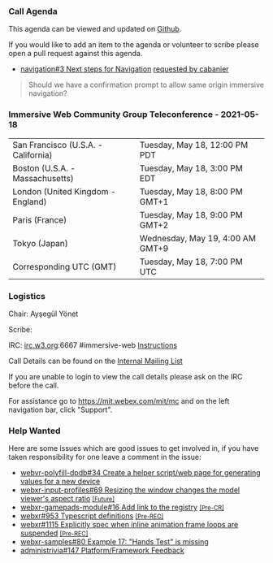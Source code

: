 ### Call Agenda

This agenda can be viewed and updated on [Github](https://github.com/immersive-web/administrivia/blob/main/meetings/cg/2021-05-18-Immersive_Web_Community_Group_Teleconference-agenda.md).

If you would like to add an item to the agenda or volunteer to scribe please open a pull request against this agenda.

* [navigation#3 Next steps for Navigation](https://github.com/immersive-web/navigation/issues/3) [requested by cabanier](https://github.com/immersive-web/navigation/issues/3#issuecomment-831586081)
> Should we have a confirmation prompt to allow same origin immersive navigation?

### Immersive Web Community Group Teleconference - 2021-05-18

<table>
<tr><td> San Francisco (U.S.A. - California) <td> Tuesday, May 18, 12:00 PM PDT
<tr><td> Boston (U.S.A. - Massachusetts) <td> Tuesday, May 18, 3:00 PM EDT
<tr><td> London (United Kingdom - England) <td> Tuesday, May 18, 8:00 PM GMT+1
<tr><td> Paris (France) <td> Tuesday, May 18, 9:00 PM GMT+2
<tr><td> Tokyo (Japan) <td> Wednesday, May 19, 4:00 AM GMT+9
<tr><td> Corresponding UTC (GMT) <td> Tuesday, May 18, 7:00 PM UTC
</table>

### Logistics

Chair: Ayşegül Yönet

Scribe:

IRC: [irc.w3.org](http://irc.w3.org/):6667 #immersive-web [Instructions](https://github.com/immersive-web/administrivia/blob/main/IRC.md)

Call Details can be found on the [Internal Mailing List](https://lists.w3.org/Archives/Member/internal-immersive-web/2019Feb/0002.html)

If you are unable to login to view the call details please ask on the IRC before the call.

For assistance go to https://mit.webex.com/mit/mc  and on the left navigation bar, click "Support".

### Help Wanted

Here are some issues which are good issues to get involved in, if you have taken responsibility for one leave a comment in the issue:

- [webvr-polyfill-dpdb#34 Create a helper script/web page for generating values for a new device](https://github.com/immersive-web/webvr-polyfill-dpdb/issues/34)
- [webxr-input-profiles#69 Resizing the window changes the model viewer's aspect ratio](https://github.com/immersive-web/webxr-input-profiles/issues/69) [<small>[Future]</small>](https://api.github.com/repos/immersive-web/webxr-input-profiles/milestones/4)
- [webxr-gamepads-module#16 Add link to the registry](https://github.com/immersive-web/webxr-gamepads-module/issues/16) [<small>[Pre-CR]</small>](https://api.github.com/repos/immersive-web/webxr-gamepads-module/milestones/1)
- [webxr#953 Typescript definitions](https://github.com/immersive-web/webxr/issues/953) [<small>[Pre-REC]</small>](https://api.github.com/repos/immersive-web/webxr/milestones/16)
- [webxr#1115 Explicitly spec when inline animation frame loops are suspended](https://github.com/immersive-web/webxr/issues/1115) [<small>[Pre-REC]</small>](https://api.github.com/repos/immersive-web/webxr/milestones/16)
- [webxr-samples#80 Example 17: "Hands Test" is missing](https://github.com/immersive-web/webxr-samples/issues/80)
- [administrivia#147 Platform/Framework Feedback](https://github.com/immersive-web/administrivia/issues/147)


              
